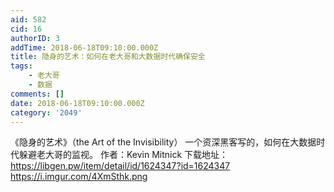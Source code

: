 ```yaml
---
aid: 582
cid: 16
authorID: 3
addTime: 2018-06-18T09:10:00.000Z
title: 隐身的艺术：如何在老大哥和大数据时代确保安全
tags:
    - 老大哥
    - 数据
comments: []
date: 2018-06-18T09:10:00.000Z
category: '2049'
---
```


《隐身的艺术》（the Art of the Invisibility） 一个资深黑客写的，如何在大数据时代躲避老大哥的监视。 作者：Kevin Mitnick 下载地址：https://libgen.pw/item/detail/id/1624347?id=1624347 https://i.imgur.com/4XmSthk.png
